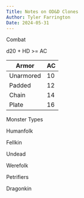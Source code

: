 ```yaml
---
Title: Notes on OD&D Clones
Author: Tyler Farrington
Date: 2024-05-31
---
```


Combat

d20 + HD >= AC

| Armor     | AC |
|-----------|----|
| Unarmored | 10 |
| Padded    | 12 |
| Chain     | 14 |
| Plate     | 16 |

Monster Types

Humanfolk

Fellkin

Undead

Werefolk

Petrifiers

Dragonkin


